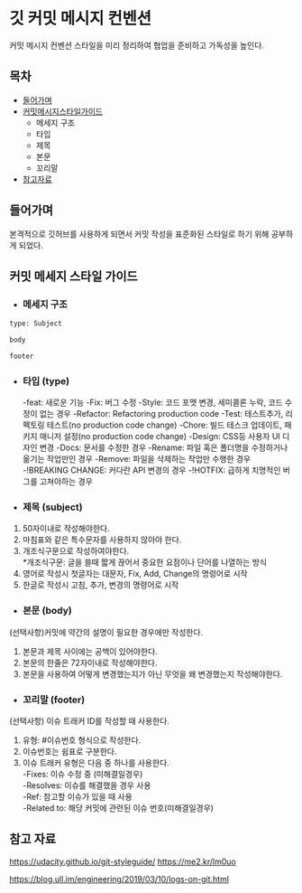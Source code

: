 # 깃 커밋 메시지 컨벤션

커밋 메시지 컨벤션 스타일을 미리 정리하여 협업을 준비하고 가독성을 높인다.

## 목차

- [들어가며](#들어가며)
- [커밋메시지스타일가이드](#커밋-메세지-스타일-가이드)
  - 메세지 구조
  - 타입
  - 제목
  - 본문
  - 꼬리말
- [참고자료](#참고-자료)

## 들어가며

본격적으로 깃허브를 사용하게 되면서 커밋 작성을 표준화된 스타일로 하기 위해 공부하게 되었다.

## 커밋 메세지 스타일 가이드

- ### 메세지 구조

```sh
type: Subject

body

footer
```

- ### 타입 (type)

  -feat: 새로운 기능 
   -Fix: 버그 수정 
   -Style: 코드 포맷 변경, 세미콜론 누락, 코드 수정이 없는 경우 
   -Refactor: Refactoring production code 
   -Test: 테스트추가, 리펙토링 테스트(no production code change) 
   -Chore: 빌드 테스크 업데이트, 패키지 매니저 설정(no production code change) 
   -Design: CSS등 사용자 UI 디자인 변경 
   -Docs: 문서를 수정한 경우 
   -Rename: 파일 혹은 폴더명을 수정하거나 옮기는 작업만인 경우 
   -Remove: 파일을 삭제하는 작업만 수행한 경우 
   -!BREAKING CHANGE: 커다란 API 변경의 경우 
   -!HOTFIX: 급하게 치명적인 버그를 고쳐야하는 경우  
  
- ### 제목 (subject)

1. 50자이내로 작성해야한다.
2. 마침표와 같은 특수문자를 사용하지 않아야 한다.
3. 개조식구문으로 작성하여야한다.  
   \*개조식구문: 글을 쓸때 짧게 끊어서 중요한 요점이나 단어를 나열하는 방식
4. 영어로 작성시 첫글자는 대문자, Fix, Add, Change의 명령어로 시작
5. 한글로 작성시 고침, 추가, 변경의 명령어로 시작

- ### 본문 (body)

(선택사항)커밋에 약간의 설명이 필요한 경우에만 작성한다.

1. 본문과 제목 사이에는 공백이 있어야한다.
2. 본문의 한줄은 72자이내로 작성해야한다.
3. 본문을 사용하여 어떻게 변경했는지가 아닌 무엇을 왜 변경했는지 작성해야한다.

- ### 꼬리말 (footer)

(선택사항) 이슈 트래커 ID를 작성할 때 사용한다.

1. 유형: #이슈번호 형식으로 작성한다.
2. 이슈번호는 쉼표로 구분한다.
3. 이슈 트래커 유형은 다음 중 하나를 사용한다.  
   -Fixes: 이슈 수정 중 (미해결일경우)  
   -Resolves: 이슈를 해결했을 경우 사용  
   -Ref: 참고할 이슈가 있을 때 사용  
   -Related to: 해당 커밋에 관련된 이슈 번호(미해결일경우)

## 참고 자료

https://udacity.github.io/git-styleguide/ 
https://me2.kr/lm0uo

https://blog.ull.im/engineering/2019/03/10/logs-on-git.html
